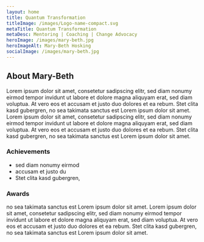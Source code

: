 ```yaml
---
layout: home
title: Quantum Transformation
titleImage: /images/Logo-name-compact.svg
metaTitle: Quantum Transformation
metaDesc: Mentoring | Coaching | Change Advocacy
heroImage: /images/mary-beth.jpg
heroImageAlt: Mary-Beth Hosking
socialImage: /images/mary-beth.jpg
---
```

## About Mary-Beth

Lorem ipsum dolor sit amet, consetetur sadipscing elitr, sed diam nonumy eirmod tempor invidunt ut labore et dolore magna aliquyam erat, sed diam voluptua. At vero eos et accusam et justo duo dolores et ea rebum. Stet clita kasd gubergren, no sea takimata sanctus est Lorem ipsum dolor sit amet. Lorem ipsum dolor sit amet, consetetur sadipscing elitr, sed diam nonumy eirmod tempor invidunt ut labore et dolore magna aliquyam erat, sed diam voluptua. At vero eos et accusam et justo duo dolores et ea rebum. Stet clita kasd gubergren, no sea takimata sanctus est Lorem ipsum dolor sit amet.

### Achievements
 - sed diam nonumy eirmod 
 - accusam et justo du
 - Stet clita kasd gubergren,

### Awards
 no sea takimata sanctus est Lorem ipsum dolor sit amet. Lorem ipsum dolor sit amet, consetetur sadipscing elitr, sed diam nonumy eirmod tempor invidunt ut labore et dolore magna aliquyam erat, sed diam voluptua. At vero eos et accusam et justo duo dolores et ea rebum. Stet clita kasd gubergren, no sea takimata sanctus est Lorem ipsum dolor sit amet.



